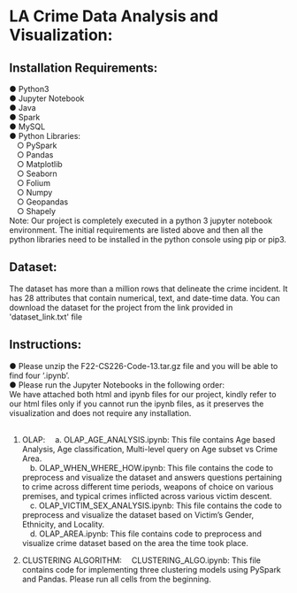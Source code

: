 # LA Crime Data Analysis and Visualization:

## Installation Requirements:
● Python3 <br />
● Jupyter Notebook <br />
● Java <br />
● Spark <br />
● MySQL <br />
● Python Libraries: <br />
  &emsp;○ PySpark <br />
  &emsp;○ Pandas <br />
  &emsp;○ Matplotlib <br />
  &emsp;○ Seaborn <br />
  &emsp;○ Folium <br />
  &emsp;○ Numpy <br />
  &emsp;○ Geopandas <br />
  &emsp;○ Shapely <br />
Note: Our project is completely executed in a python 3 jupyter notebook environment. The initial requirements are listed above and then all the python libraries need to be installed in  the python console using pip or pip3.

## Dataset:
The dataset has more than a million rows that delineate the crime incident. It has 28 attributes that contain numerical, text, and date-time data. You can download the dataset for the project from the link provided in 'dataset_link.txt' file

## Instructions:
● Please unzip the F22-CS226-Code-13.tar.gz file and you will be able to find four ‘.ipynb’. <br />
● Please run the Jupyter Notebooks in the following order: <br />
We have attached both html and ipynb files for our project, kindly refer to our html files only if you cannot run the ipynb files, as it preserves the visualization and does not require any installation. <br />
<br />
 
1. OLAP:
  &emsp;a. OLAP_AGE_ANALYSIS.ipynb: This file contains Age based Analysis, Age classification, Multi-level query on Age subset vs Crime Area. <br />
  &emsp;b. OLAP_WHEN_WHERE_HOW.ipynb: This file contains the code to preprocess and visualize the dataset and answers questions pertaining to crime across different time periods, weapons of choice on various premises, and typical crimes inflicted across various victim descent. <br />
  &emsp;c. OLAP_VICTIM_SEX_ANALYSIS.ipynb: This file contains the code to preprocess and visualize the dataset based on Victim’s Gender, Ethnicity, and Locality. <br />
  &emsp;d. OLAP_AREA.ipynb: This file contains code to preprocess and visualize crime dataset based on the area the time took place. <br />
  
2. CLUSTERING ALGORITHM:
&emsp;CLUSTERING_ALGO.ipynb: This file contains code for implementing three clustering models using PySpark and Pandas. Please run all cells from the beginning.
